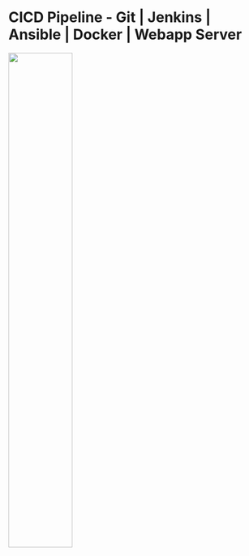 # CICD Pipeline - Git | Jenkins | Ansible | Docker | Webapp Server
<html>
  <body>
    <img src="[url](https://user-images.githubusercontent.com/39410046/220236962-da551195-3118-4d6b-895a-0c65cd14e70c.png" width="50%" height="50%">
  </body>
</html>
